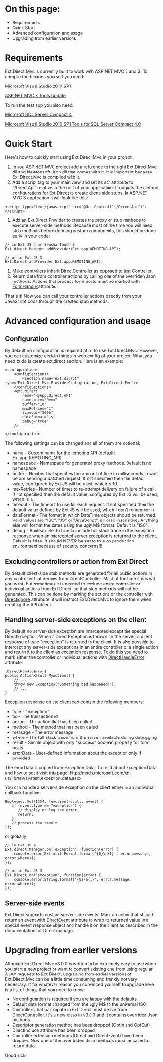 # On this page: #

  * Requirements
  * Quick Start
  * Advanced configuration and usage
  * Upgrading from earlier versions

# Requirements #

Ext.Direct.Mvc is currently built to work with ASP.NET MVC 2 and 3.
To compile the binaries yourself you need:

[Microsoft Visual Studio 2010 SP1](http://www.microsoft.com/web/gallery/install.aspx?appsxml=&appid=VS2010SP1Pack)

[ASP.NET MVC 3 Tools Update](http://www.microsoft.com/web/gallery/install.aspx?appid=MVC3)

To run the test app you also need:

[Microsoft SQL Server Compact 4](http://www.microsoft.com/web/gallery/install.aspx?appid=SQLCE)

[Microsoft Visual Studio 2010 SP1 Tools for SQL Server Compact 4.0](http://www.microsoft.com/web/gallery/install.aspx?appid=SQLCEVSTools)

# Quick Start #

Here's how to quickly start using Ext.Direct.Mvc in your project:

  1. In you ASP.NET MVC project add a reference to the right Ext.Direct.Mvc dll and Newtonsoft.Json dll that comes with it. It is important because Ext.Direct.Mvc is compiled with it.
  1. Add a script tag to your main view and set its scr attribute to "/DirectApi" relative to the root of your application. It outputs the method configurations for Ext Direct to create client-side stubs. In ASP.NET MVC 3 application it will look like this:
```
<script type="text/javascript" src="@Url.Content("~/DirectApi")"></script>
```
  1. Add an Ext.Direct Provider to creates the proxy or stub methods to execute server-side methods. Because most of the time you will need stub methods before defining custom components, this should be done early in your code:
```
// in Ext JS 4 or Sencha Touch 2
Ext.direct.Manager.addProvider(Ext.app.REMOTING_API);

// or in Ext JS 3
Ext.Direct.addProvider(Ext.app.REMOTING_API);
```
  1. Make controllers inherit DirectController as opposed to just Controller.
  1. Return data from controller actions by calling one of the overriden Json methods. Actions that process form posts must be marked with [FormHandler](FormHandler.md)attribute.

That's it! Now you can call your controller actions directly from your
JavaScript code through the created stub methods.

# Advanced configuration and usage #

## Configuration ##
By default no configuration is required at all to use Ext.Direct.Mvc. However, you can customize certain things in web.config of your project. What you need to do is create ext.direct section. Here is an example:
```
<configuration>
    <configSections>
        <section name="ext.direct" type="Ext.Direct.Mvc.ProviderConfiguration, Ext.Direct.Mvc"/>
    </configSections>
    <ext.direct
        name="MyApp.direct.API"
        namespace="Demo"
        buffer="10"
        maxRetries="1"
        timeout="5000"
        dateFormat="js"
        debug="true"
    />
    ...
</configuration>
```
The following settings can be changed and all of them are optional:
  * name - Custom name for the remoting API (default: Ext.app.REMOTING\_API)
  * namespace - Namespace for generated proxy methods. Default is no namespace.
  * buffer - Number that specifies the amount of time in milliseconds to wait before sending a batched request. If not specified then the default value, configured by Ext JS will be used, which is 10.
  * maxRetries - Number of times to re-attempt delivery on failure of a call. If not specified then the default value, configured by Ext JS will be used, which is 1.
  * timeout - The timeout to use for each request. If not specified then the default value defined by Ext JS will be used, which I don't remember :)
  * dateFormat - The format in which DateTime objects should be returned. Valid values are "ISO", "JS" or "JavaScript", all case insensitive. Anything else will format the dates using the ugly M$ format. Default is "ISO".
  * debug - Boolean. Set to true to include full stack trace in the exception response when an intercepted server exception is returned to the client. Default is false. It should NEVER be set to true on production environment because of security concerns!!!

## Excluding controllers or action from Ext Direct ##
By default client-side stub methods are generated for all public actions in any controller that derives from DirectController. Most of the time it is what you want, but sometimes it is needed to exclude entire controller or individual actions from Ext Direct, so that stub methods will not be generated. This can be done by marking the actions or the controller with [DirectIgnore](DirectIgnore.md) attrubute, it will instruct Ext.Direct.Mvc to ignore them when creating the API object.

## Handling server-side exceptions on the client ##
By default no server-side exception are intercepted except the special
DirectException. When a DirectException is thrown on the server, a direct response of type "exception" is returned to the client. It is also possible to intercept any server-side exceptions in an entire controller or a single action and return it to the client as exception response. To do this you need to mark either the controller or individual actions with [DirectHandleError](DirectHandleError.md) attribute.
```
[DirectHandleError]
public ActionResult MyAction() {
    // ...
    throw new Exception("Something bad happened!");
    // ...
}
```
Exception response on the client can contain the following members:

  * type - "exception"
  * tid - The transaction id
  * action - The action that has been called
  * method - The method that has been called
  * message - The error message
  * where - The full stack trace from the server, available during debugging
  * result - Simple object with only "success" boolean property for form posts
  * errorData - User-defined information about the exception only if provided

The errorData is copied from Exception.Data. To read about Exception.Data and how to set it visit this page:
http://msdn.microsoft.com/en-us/library/system.exception.data.aspx

You can handle a server-side exception on the client either in an individual callback function:
```
Employees.Get(1234, function(result, event) {
   if (event.type == "exception") {
      // display or log the error
      return;
   }
   // process the result
});
```
or globally
```
// in Ext JS 4
Ext.direct.Manager.on('exception', function(error) {
    console.error(Ext.util.Format.format('{0}\n{1}', error.message, error.where));
});

// or in Ext JS 3
Ext.Direct.on('exception', function(error) {
    console.error(String.format('{0}\n{1}', error.message, error.where));
});
```

## Server-side events ##
Ext.Direct supports custom server-side events. Mark an acton that should return
an event with [DirectEvent](DirectEvent.md) attribute to wrap its returned value in a special
event response object and handle it on the client as described in the
documentation for Direct manager.

# Upgrading from earlier versions #
Although Ext.Direct.Mvc v3.0.0 is written to be extremely easy to use when you start a new project or want to convert existing one from using regular AJAX requests to Ext Direct, upgrading from earlier versions of Ext.Direct.Mvc can be a little time consuming and frankly not very necessary. If for whatever reason you convinced yourself to upgrade here is a list of things that you need to know:

  * No configuration is required if you are happy with the defaults
  * Default date format changed from the ugly M$ to the universal ISO
  * Controllers that participate in Ext Direct must derive from DirectController. It's a new class in v3.0.0 and it contains overriden Json methods.
  * Descriptor generation method has been dropped (OptIn and OptOut)
  * DirectInclude attribute has been dropped
  * Controller extension methods (Direct and DirectEvent) have been dropper. Now one of the overridden Json methods must be called to return data.

Good luck!